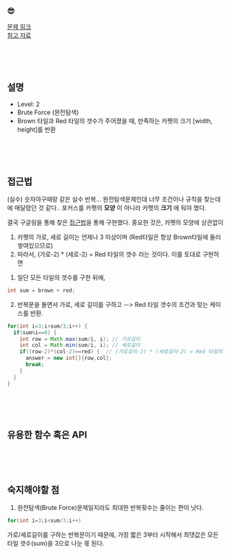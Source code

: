 

### &#128526;
[문제 링크](https://programmers.co.kr/learn/courses/30/lessons/42842) <br>
[참고 자료](https://swjeong.tistory.com/74)

<br>
<br>
<br>

## 설명
* Level: 2
* Brute Force (완전탐색)
* Brown 타일과 Red 타일의 갯수가 주어졌을 때, 만족하는 카펫의 크기 [width, height]를 반환


<br>
<br>
<br>

## 접근법
(실수) 숫자야구때랑 같은 실수 반복... 완전탐색문제인데 너무 조건이나 규칙을 찾는데에 매달렸던 것 같다.. 포커스를 카펫의 **모양** 이 아니라 카펫의 **크기** 에 둬야 했다.

결국 구글링을 통해 찾은 [접근법](https://swjeong.tistory.com/74)을 통해 구현했다. 중요한 것은, 카펫의 모양에 상관없이 <br>
1. 카펫의 가로, 세로 길이는 언제나 3 이상이며 (Red타일은 항상 Brown타일에 둘러쌓여있으므로)
2. 따라서, (가로-2) * (세로-2) = Red 타일의 갯수 라는 것이다. 이를 토대로 구현하면 <br>



1) 일단 모든 타일의 갯수를 구한 뒤에,
```JAVA
int sum = brown + red;
```
2) 반복문을 돌면서 가로, 세로 길이를 구하고 --> Red 타일 갯수의 조건과 맞는 케이스를 반환.
```JAVA
for(int i=3;i<sum/3;i++) {
  if(sum%i==0) {
    int row = Math.max(sum/i, i); // 가로길이
    int col = Math.min(sum/i, i); // 세로길이
    if((row-2)*(col-2)==red) {  // (가로길이-2) * (세로길이-2) = Red 타일의 갯수
      answer = new int[]{row,col};
      break;
    }
  }
}
```
<br>
<br>
<br>

## 유용한 함수 혹은 API

<br>
<br>
<br>

## 숙지해야할 점
1) 완전탐색(Brute Force)문제일지라도 최대한 반복횟수는 줄이는 편이 낫다.
```JAVA
for(int i=3;i<sum/3;i++)
```
가로/세로길이를 구하는 반복문이기 때문에, 가장 짧은 3부터 시작해서 최댓값은 모든 타일 갯수(sum)을 3으로 나눈 몫 된다.


<br>
<br>
<br>

